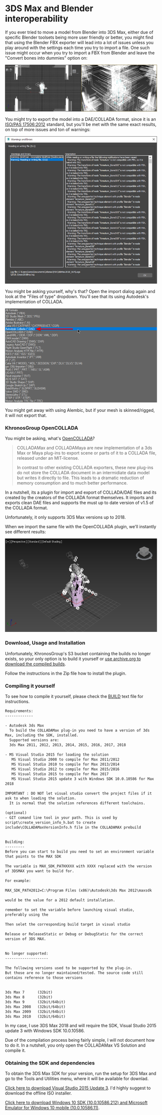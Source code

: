 # 3DS Max and Blender interoperability

If you ever tried to move a model from Blender into 3DS Max, either due of specific Blender toolsets being more user friendly or better, you might find that using the Blender FBX exporter will lead into a lot of issues unless you play around with the settings each time you try to import a file. One such issue might occur when you try to import a FBX from Blender and leave the "Convert bones into dummies" option on:  

![](/img/3dsmax_2020-02-07_15-42-18.png)  

You might try to export the model into a DAE/COLLADA format, since it is an [ISO/PAS 17506:2012](https://www.iso.org/standard/59902.html) standard, but you'll be met with the same exact results, on top of more issues and ton of warnings:

![](/img/3dsmax_2020-02-07_17-03-09.png)

You might be asking yourself, why's that? Open the import dialog again and look at the "Files of type" dropdown. You'll see that its using Autodesk's implementation of COLLADA.

![](/img/c3e041.png)

You might get away with using Alembic, but if your mesh is skinned/rigged, it will not export that.

### KhronosGroup OpenCOLLADA

You might be asking, what's [OpenCOLLADA](https://github.com/KhronosGroup/OpenCOLLADA)?  

>COLLADAMax and COLLADAMaya are new implementation of a 3ds Max or Maya plug-ins to export scene or parts of it to a COLLADA file, released under an MIT-license.
>
>In contrast to other existing COLLADA exporters, these new plug-ins do not store the COLLADA document in an intermidiate data model but writes it directly to file. This leads to a dramatic reduction of memory consumption and to much better performance.

In a nutshell, its a plugin for import and export of COLLADA/DAE files and its created by the creators of the COLLADA format themselves. It imports and exports clean DAE files and supports the must up to date version of v1.5 of the COLLADA format.  

Unfortunately, it only supports 3DS Max versions up to 2018.  

When we import the same file with the OpenCOLLADA plugin, we'll instantly see different results:

![](/img/3dsmax_2020-02-07_17-34-11.png)


### Download, Usage and Installation

Unfortunately, KhronosGroup's S3 bucket containing the builds no longer exists, so your only option is to build it yourself or [use archive.org to download the compiled builds](https://web.archive.org/web/20190430121822/https://github.com/KhronosGroup/OpenCOLLADA/releases).  

Follow the instructions in the Zip file how to install the plugin.  



### Compiling it yourself

To see how to compile it yourself, please check the [BUILD](https://github.com/KhronosGroup/OpenCOLLADA/blob/master/COLLADAMax/BUILD) text file for instructions. 

```
Requirements:
-------------

- Autodesk 3ds Max
  To build the COLLADAMax plug-in you need to have a version of 3ds Max, including the SDK, installed.
  Supported versions are:
  3ds Max 2011, 2012, 2013, 2014, 2015, 2016, 2017, 2018

- MS Visual Studio 2015 for loading the solution 
   MS Visual Studio 2008 to compile for Max 2011/2012
   MS Visual Studio 2010 to compile for Max 2013/2014
   MS Visual Studio 2012 to compile for Max 2015/2016
   MS Visual Studio 2015 to compile for Max 2017
   MS Visual Studio 2015 update 3 with Windows SDK 10.0.10586 for Max 2018

IMPORTANT : DO NOT let visual studio convert the project files if it ask to when loading the solution.
  It is normal that the solution references different toolchains.

(optional)
- GIT comand line tool in your path. This is used by script\create_version_info_h.bat to create include\COLLADAMaxVersionInfo.h file in the COLLADAMAX prebuild


Building:
---------
Before you can start to build you need to set an environment variable that points to the MAX SDK

The variable is MAX_SDK_PATHXXXX with XXXX replaced with the version of 3DSMAX you want to build for.

For example:

MAX_SDK_PATH2012=C:\Program Files (x86)\Autodesk\3ds Max 2012\maxsdk

would be the value for a 2012 default installation. 

remember to set the variable before launching visual studio, preferably using the 

Then selet the corresponding build target in visual studio

Release or ReleaseStatic or Debug or DebugStatic for the correct version of 3DS MAX.


No longer supported:
--------------------

The following versions used to be supported by the plug-in.
But those are no longer maintained/tested. The source code still contains reference to those versions


3ds Max 7      (32bit)
3ds Max 8      (32bit)
3ds Max 9      (32bit/64bit)
3ds Max 2008   (32bit/64bit)
3ds Max 2009   (32bit/64bit)
3ds Max 2010   (32bit/64bit)
```

In my case, I use 3DS Max 2018 and will require the SDK, Visual Studio 2015 update 3 with Windows SDK 10.0.10586.  

Due of the compilation process being fairly simple, I will not document how to do it. In a nutshell, you only open the COLLADAMax VS Solution and compile it.

### Obtaining the SDK and dependencies

To obtain the 3DS Max SDK for your version, run the setup for 3DS Max and go to the Tools and Utilities menu, where it will be available for downlad.  

[Click here to download Visual Studio 2015 Update 3](https://my.visualstudio.com/Downloads?q=visual%20studio%202015%20Update%203). I'd highly suggest to download the offline ISO installer.  

[Click here to download Windows 10 SDK (10.0.10586.212) and Microsoft Emulator for Windows 10 mobile (10.0.10586.11)](https://go.microsoft.com/fwlink/p/?LinkID=698771).


